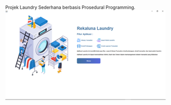 Projek Laundry Sederhana berbasis Prosedural Programming.
![alt text](https://github.com/khfii/Laundry-Projek/blob/main/rekaluna.png)
